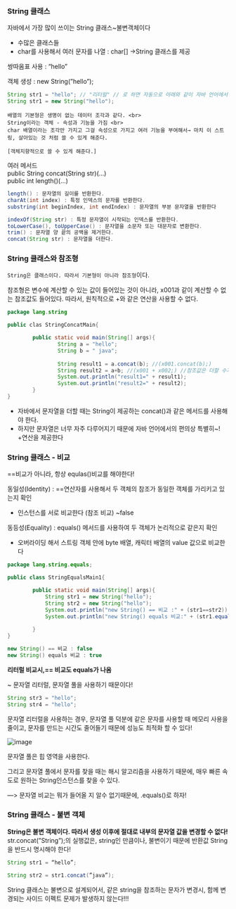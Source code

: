 ### String 클래스

자바에서 가장 많이 쓰이는 String 클래스~불변객체이다

- 수많은 클래스들
- char를 사용해서 여러 문자를 나열 : char[] →String 클래스를 제공

쌍따옴표 사용 : “hello”

객체 생성 : new String(”hello”);

```java
String str1 = "hello"; // "리터럴" // 로 하면 자동으로 아래와 같이 자바 언어에서 변경해준다
String str1 = new String("hello");
```
```
배열의 기본형은 생명이 없는 데이터 조각과 같다. <br>
String이라는 객체 - 속성과 기능을 가짐 <br>
char 배열이라는 조각만 가지고 그걸 속성으로 가지고 여러 기능을 부여해서→ 마치 이 스트링, 살아있는 것 처럼 쓸 수 있게 해준다.
                                                                     [객체지향적으로 쓸 수 있게 해준다.]
```
여러 메서드 <br>
public String concat(String str)(…) <br>
public int length()(…) <br>

```java
length() : 문자열의 길이를 반환한다.
charAt(int index) : 특정 인덱스의 문자를 반환한다.
substring(int beginIndex, int endIndex) : 문자열의 부분 문자열을 반환한다

indexOf(String str) : 특정 문자열이 시작되는 인덱스를 반환한다.
toLowerCase(), toUpperCase() : 문자열을 소문자 또는 대문자로 변환한다.
trim() : 문자열 양 끝의 공백을 제거한다.
concat(String str) : 문자열을 더한다.
```

### String 클래스와 참조형

`String은 클래스이다. 따라서 기본형이 아니라 참조형`이다.

참조형은 변수에 계산할 수 있는 값이 들어있는 것이 아니라, x001과 같이 계산할 수 없는 참조값도 들어있다. 따라서, 원칙적으로 +와 같은 연산을 사용할 수 없다.

```java
package lang.string

public clas StringConcatMain{

		public static void main(String[] args){
				String a = "hello";
				String b = " java";
				
				String result1 = a.concat(b); //(x001.concat(b);)
				String result2 = a+b; //(x001 + x002;) //참조값은 더할 수가 없다
				System.out.println("result1=" + result1);
				System.out.println("result2=" + result2);
		}
}
```

- 자바에서 문자열을 더할 때는 String이 제공하는 concat()과 같은 메서드를 사용해야 한다.
- 하지만 문자열은 너무 자주 다루어지기 때문에 자바 언어에서의 편의상 특별히~! +연산을 제공한다

### String 클래스 - 비교

==비교가 아니라, 항상 equlas()비교를 해야한다! 

동일성(Identity) : ==연산자를 사용해서 두 객체의 참조가 동일한 객체를 가리키고 있는지 확인

- 인스턴스를 서로 비교한다 (참조 비교) ~false

동등성(Equality) : equals() 메서드를 사용하여 두 객체가 논리적으로 같은지 확인

- 오버라이딩 해서 스트링 객체 안에 byte 배열, 캐릭터 배열의 value 값으로 비교한다

```java
package lang.string.equals;

public class StringEqualsMain1{

		public static void main(String[] args){
			String str1 = new String("hello");
			String str2 = new String("hello");
			System.out.println("new String() == 비교 :" + (str1==str2));
			System.out.println("new String() equals 비교:" + (str1.equals(str2)));
		
		}
}
```

```java
new String() == 비교 : false
new String() equals 비교 : true
```

<b>리터럴 비교시,== 비교도 equals가 나옴</b>

~ 문자열 리터럴, 문자열 풀을 사용하기 때문이다!

```java
String str3 = "hello";
String str4 = "hello";
```

문자열 리터럴을 사용하는 경우, 문자열 풀 덕분에 같은 문자를 사용할 때 메모리 사용을 줄이고, 문자를 만드는 시간도 줄어들기 때문에 성능도 최적화 할 수 있다!

![image](https://github.com/user-attachments/assets/2c298e50-a409-4892-a7d4-a11d4fb7e0b9)

문자열 풀은 힙 영역을 사용한다.

그리고 문자열 풀에서 문자를 찾을 때는 해시 알고리즘을 사용하기 때문에, 매우 빠른 속도로 원하는 String인스턴스를 찾을 수 있다.

—> 문자열 비교는 뭐가 들어올 지 알수 없기때문에, .equals()로 하자!


### String 클래스 - 불변 객체

<b>String은 불변 객체이다. 따라서 생성 이후에 절대로 내부의 문자열 값을 변경할 수 없다! </b><br>
str.concat(”String”);의 실행값은, string인 만큼이나, 불변이기 때문에 반환값 String을 반드시 명시해야 한다!
```java
String str1 = “hello”;

String str2 = str1.concat(”java”);
```
String 클래스는 불변으로 설계되어서, 같은 string을 참조하는 문자가 변경시, 함께 변경되는 사이드 이펙트 문제가 발생하지 않는다!!!

